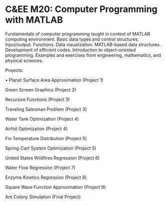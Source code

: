 # C&EE M20: Computer Programming with MATLAB
Fundamentals of computer programming taught in context of MATLAB computing environment. Basic data types and control structures. Input/output. Functions. Data visualization. MATLAB-based data structures. Development of efficient codes. Introduction to object-oriented programming. Examples and exercises from engineering, mathematics, and physical sciences.

Projects:

• Planet Surface Area Approximation (Project 1)

Green Screen Graphics (Project 2)

Recursive Functions (Project 3)

Traveling Salesman Problem (Project 3)

Water Tank Optimization (Project 4)

Airfoil Optimization (Project 4)

Fin Temperature Distribution (Project 5)

Spring-Cart System Optimization (Project 5)

United States Wildfires Regression (Project 6)

Water Flow Regression (Project 7)

Enzyme Kinetics Regression (Project 8)

Square Wave Function Approximation (Project 9)

Ant Colony Simulation (Final Project)
